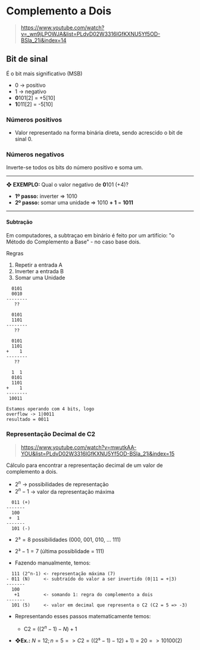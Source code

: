 # Complemento a Dois
> https://www.youtube.com/watch?v=_wn9jLPOWJA&list=PLdvD02W3316IGfKXNU5Yf5OD-BSla_21i&index=14
## Bit de sinal
É o bit mais significativo (MSB)
- 0 -> positivo
- 1 -> negativo
- **0**101[2] = +5[10]
- **1**011[2] = -5[10]
### Números positivos
- Valor representado na forma binária direta, sendo acrescido o bit de sinal 0.

### Números negativos
Inverte-se todos os bits do número positivo e soma um.

---
**❖ EXEMPLO:** Qual o valor negativo de **0**101 (+4)?
- **1º passo:** inverter => 1010
- **2º passo:** somar uma unidade => 1010 **+ 1** = **1011**
---
#### Subtração
Em computadores, a subtraçao em binário é feito por um artifício: "o Método do Complemento a Base" - no caso base dois.

Regras
1. Repetir a entrada A
2. Inverter a entrada B
3. Somar uma Unidade

``` 
  0101
  0010
--------
   ??
```

```
  0101
  1101
--------
   ??
```

```
  0101
  1101
+    1
--------
   ??
```

```
  1  1
  0101
  1101
+    1
--------
 10011
```

```
Estamos operando com 4 bits, logo
overflow -> 1|0011
resultado = 0011
```

### Representação Decimal de C2
>https://www.youtube.com/watch?v=mwutkAA-YOU&list=PLdvD02W3316IGfKXNU5Yf5OD-BSla_21i&index=15

Cálculo para encontrar a representação decimal de um valor de complemento a dois.
- $2^n$ -> possibilidades de representação
- $2^n-1$ -> valor da representação máxima

```
  011 (+)
-------
  100
 +  1
-------
  101 (-)
```

- $2³ = 8$ possibilidades (000, 001, 010, ... 111)
- $2³-1 = 7$ (última possiblidade = 111)

- Fazendo manualmente, temos:
```
  111 (2^n-1) <- representação máxima (7)
- 011 (N)     <- subtraído do valor a ser invertido (0|11 = +|3)
-------
  100         
   +1         <- somando 1: regra do complemento a dois
-------
  101 (5)     <- valor em decimal que representa o C2 (C2 = 5 => -3)
```

- Representando esses passos matematicamente temos:
	- C2 = $((2^n-1)-N)+1$   

- **❖Ex.:** $N=12; n=5 => C2 =((2⁵-1)-12)+1) = 20 => 10100(2)$